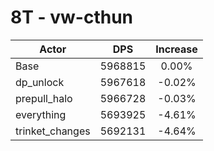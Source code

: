 # 8T - vw-cthun
| Actor | DPS | Increase |
|---|:---:|:---:|
|Base|5968815|0.00%|
|dp_unlock|5967618|-0.02%|
|prepull_halo|5966728|-0.03%|
|everything|5693925|-4.61%|
|trinket_changes|5692131|-4.64%|
